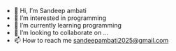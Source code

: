 - 👋 Hi, I’m Sandeep ambati
- 👀 I’m interested in programming
- 🌱 I’m currently learning programming
- 💞️ I’m looking to collaborate on ...
- 📫 How to reach me sandeepambati2025@gmail.com

<!---
Sandeep-ambati/Sandeep-ambati is a ✨ special ✨ repository because its `README.md` (this file) appears on your GitHub profile.
You can click the Preview link to take a look at your changes.
--->

